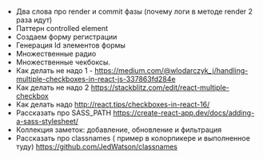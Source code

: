 - Два слова про render и commit фазы (почему логи в методе render 2 раза идут)
- Паттерн controlled element
- Создаем форму регистрации
- Генерация Id элементов формы
- Множественные радио
- Множественные чекбоксы.
- Как делать не надо 1 -
  https://medium.com/@wlodarczyk_j/handling-multiple-checkboxes-in-react-js-337863fd284e
- Как делать не надо 2 https://stackblitz.com/edit/react-multiple-checkbox
- Как делать надо http://react.tips/checkboxes-in-react-16/
- Рассказать про SASS_PATH
  https://create-react-app.dev/docs/adding-a-sass-stylesheet/
- Коллекция заметок: добавление, обновление и фильтрация
- Рассказать про classnames ( пример в колорпикере и выполненное туду)
  https://github.com/JedWatson/classnames
